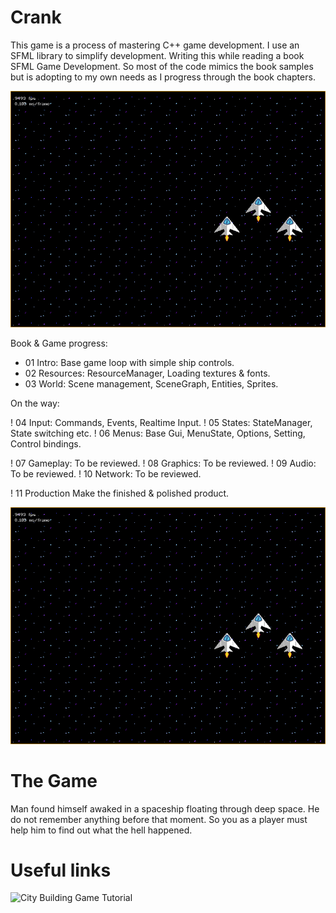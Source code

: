 Crank
=====

This game is a process of mastering C++ game development. I use an SFML library
to simplify development. Writing this while reading a book SFML Game Development.
So most of the code mimics the book samples but is adopting to my own needs as
I progress through the book chapters.

![Latest Screenshot](public/img/crank-world-15032015.png)

Book & Game progress:

* 01 Intro:         Base game loop with simple ship controls.
* 02 Resources:     ResourceManager, Loading textures & fonts.
* 03 World:         Scene management, SceneGraph, Entities, Sprites.

On the way:

! 04 Input:         Commands, Events, Realtime Input.
! 05 States:        StateManager, State switching etc.
! 06 Menus:         Base Gui, MenuState, Options, Setting, Control bindings.

! 07 Gameplay:      To be reviewed.
! 08 Graphics:      To be reviewed.
! 09 Audio:         To be reviewed.
! 10 Network:       To be reviewed.

! 11 Production     Make the finished & polished product.

![Latest Screenshot](public/img/crank-world-15032015.png)

# The Game

Man found himself awaked in a spaceship floating through deep space. He do not
remember anything before that moment. So you as a player must help him to find
out what the hell happened.

# Useful links

![City Building Game Tutorial](https://www.binpress.com/tutorial/creating-a-city-building-game-with-sfml/137)
